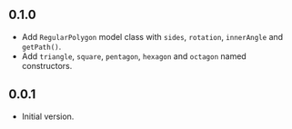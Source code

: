 ## 0.1.0

* Add `RegularPolygon` model class with `sides`, `rotation`, `innerAngle` and `getPath()`.
* Add `triangle`, `square`, `pentagon`, `hexagon` and `octagon` named constructors.

## 0.0.1

* Initial version.
